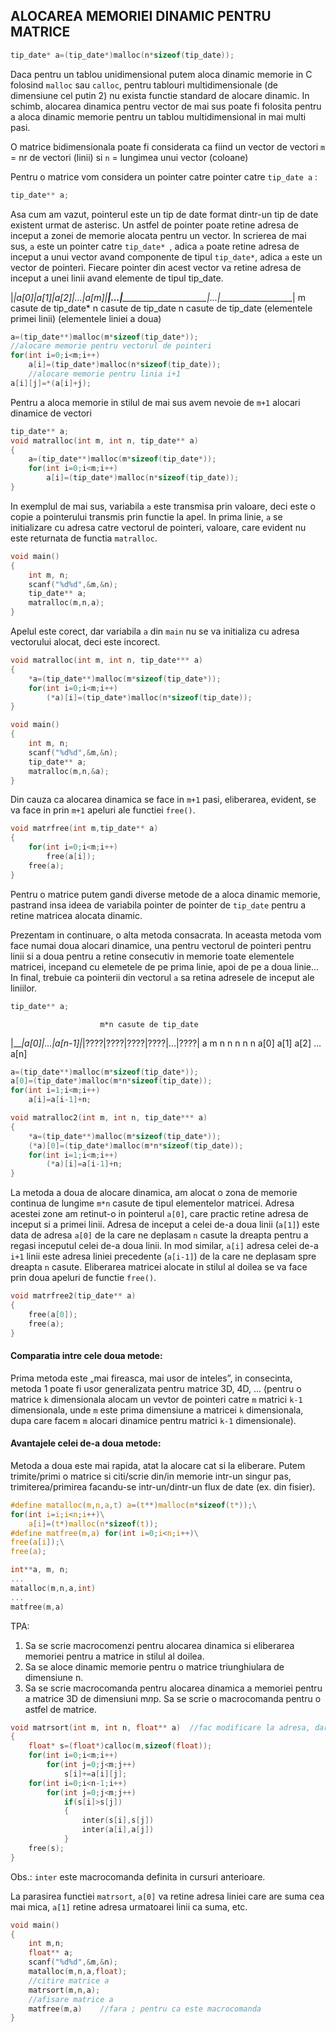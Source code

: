 ## ALOCAREA MEMORIEI DINAMIC PENTRU MATRICE
```c
tip_date* a=(tip_date*)malloc(n*sizeof(tip_date));
```
Daca pentru un tablou unidimensional putem aloca dinamic memorie in C folosind  ```malloc``` sau ```calloc```, pentru tablouri multidimensionale (de dimensiune cel putin 2) nu exista functie standard de alocare dinamic. In schimb, alocarea dinamica pentru vector de mai sus poate fi folosita pentru a aloca dinamic memorie pentru un tablou multidimensional in mai multi pasi. 

O matrice bidimensionala poate fi considerata ca fiind un vector de vectori ```m``` = nr de vectori (linii) si ```n``` = lungimea unui vector (coloane)

Pentru o matrice vom considera un pointer catre pointer catre ```tip_date a``` :
```c
tip_date** a;
```
Asa cum am vazut, pointerul este un tip de date format dintr-un tip de date existent urmat de asterisc. Un astfel de pointer poate retine adresa de inceput a zonei de memorie alocata pentru un vector. In scrierea de mai sus, ```a``` este un pointer catre ```tip_date* ```, adica ```a``` poate retine adresa de inceput a unui vector avand componente de tipul ```tip_date*```, adica ```a``` este un vector de pointeri. Fiecare pointer din acest vector va retine adresa de inceput a unei linii avand elemente de tipul tip_date.

|_|a[0]|a[1]|a[2]|...|a[m]|_____|...|__________________________|...|___________________|
m casute de tip_date*           n casute de tip_date           n casute de tip_date 
                                (elementele primei linii)      (elementele liniei a doua)

```c
a=(tip_date**)malloc(m*sizeof(tip_date*));
//alocare memorie pentru vectorul de pointeri
for(int i=0;i<m;i++)
    a[i]=(tip_date*)malloc(n*sizeof(tip_date));
    //alocare memorie pentru linia i+1
a[i][j]=*(a[i]+j);
```
Pentru a aloca memorie in stilul de mai sus avem nevoie de ```m+1``` alocari dinamice de vectori
```c
tip_date** a;
void matralloc(int m, int n, tip_date** a)
{
    a=(tip_date**)malloc(m*sizeof(tip_date*));
    for(int i=0;i<m;i++)
        a[i]=(tip_date*)malloc(n*sizeof(tip_date));
}
```
In exemplul de mai sus, variabila ```a``` este transmisa prin valoare, deci este o copie a pointerului transmis prin functie la apel. In prima linie, ```a``` se initializare cu adresa catre vectorul de pointeri, valoare, care evident nu este returnata de functia ```matralloc```.
```c
void main()
{
    int m, n;
    scanf("%d%d",&m,&n);
    tip_date** a;
    matralloc(m,n,a);
}
```
Apelul este corect, dar variabila ```a``` din ```main``` nu se va initializa cu adresa vectorului alocat, deci este incorect. 
```c
void matralloc(int m, int n, tip_date*** a)
{
    *a=(tip_date**)malloc(m*sizeof(tip_date*));
    for(int i=0;i<m;i++)
        (*a)[i]=(tip_date*)malloc(n*sizeof(tip_date));
}

void main()
{
    int m, n;
    scanf("%d%d",&m,&n);
    tip_date** a;
    matralloc(m,n,&a);
}
```
Din cauza ca alocarea dinamica se face in ```m+1``` pasi, eliberarea, evident, se va face in prin ```m+1``` apeluri ale functiei ```free()```.
```c
void matrfree(int m,tip_date** a)
{
    for(int i=0;i<m;i++)
        free(a[i]);
    free(a);
}
```
Pentru o matrice putem gandi diverse metode de a aloca dinamic memorie, pastrand insa ideea de variabila pointer de pointer de ```tip_date``` pentru a retine matricea alocata dinamic. 

Prezentam in continuare, o alta metoda consacrata. In aceasta metoda vom face numai doua alocari dinamice, una pentru vectorul de pointeri pentru linii si a doua pentru a retine consecutiv in memorie toate elementele matricei, incepand cu elemetele de pe prima linie, apoi de pe a doua linie... In final, trebuie ca pointerii din vectorul ```a``` sa retina adresele de inceput ale liniilor.
```c
tip_date** a;
```

                        m*n casute de tip_date
|___|a[0]|...|a[n-1]|_|????|????|????|????|...|????|
    a     m             n    n    n    n        n
                       a[0] a[1] a[2] ...      a[n]
```c
a=(tip_date**)malloc(m*sizeof(tip_date*));
a[0]=(tip_date*)malloc(m*n*sizeof(tip_date));
for(int i=1;i<m;i++)
    a[i]=a[i-1]+n;

void matralloc2(int m, int n, tip_date*** a)
{
    *a=(tip_date**)malloc(m*sizeof(tip_date*));
    (*a)[0]=(tip_date*)malloc(m*n*sizeof(tip_date));
    for(int i=1;i<m;i++)
        (*a)[i]=a[i-1]+n;
}
```
La metoda a doua de alocare dinamica, am alocat o zona de memorie continua de lungime ```m*n``` casute de tipul elementelor matricei. Adresa acestei zone am retinut-o in pointerul ```a[0]```, care practic retine adresa de inceput si a primei linii. Adresa de inceput a celei de-a doua linii (```a[1]```) este data de adresa ```a[0]``` de la care ne deplasam ```n``` casute la dreapta pentru a regasi inceputul celei de-a doua linii. In mod similar, ```a[i]``` adresa celei de-a ```i+1``` linii este adresa liniei precedente (```a[i-1]```) de la care ne deplasam spre dreapta ```n``` casute. Eliberarea matricei alocate in stilul al doilea se va face prin doua apeluri de functie ```free()```.
```c
void matrfree2(tip_date** a)
{
    free(a[0]);
    free(a);
}
```
#### Comparatia intre cele doua metode:
Prima metoda este „mai fireasca, mai usor de inteles”, in consecinta, metoda 1 poate fi usor generalizata pentru matrice 3D, 4D, ... (pentru o matrice ```k``` dimensionala alocam un vevtor de pointeri catre ```m``` matrici ```k-1``` dimensionala, unde ```m``` este prima dimensiune a matricei ```k``` dimensionala, dupa care facem ```m``` alocari dinamice pentru matrici ```k-1``` dimensionale).
#### Avantajele celei de-a doua metode: 
Metoda a doua este mai rapida, atat la alocare cat si la eliberare. Putem trimite/primi o matrice si citi/scrie din/in memorie intr-un singur pas, trimiterea/primirea facandu-se intr-un/dintr-un flux de date (ex. din fisier).
```c
#define matalloc(m,n,a,t) a=(t**)malloc(m*sizeof(t*));\
for(int i=i;i<n;i++)\
    a[i]=(t*)malloc(n*sizeof(t));
#define matfree(m,a) for(int i=0;i<n;i++)\
free(a[i]);\
free(a);

int**a, m, n;
...
matalloc(m,n,a,int)
...
matfree(m,a)
```

TPA:
1. Sa se scrie macrocomenzi pentru alocarea dinamica si eliberarea memoriei pentru a matrice in stilul al doilea.
2. Sa se aloce dinamic memorie pentru o matrice triunghiulara de dimensiune n.
3. Sa se scrie macrocomanda pentru alocarea dinamica a memoriei pentru a matrice 3D de dimensiuni m*n*p. Sa se scrie
o  macrocomanda pentru o astfel de matrice.

```c
void matrsort(int m, int n, float** a)  //fac modificare la adresa, dar nu modific adresa
{
    float* s=(float*)calloc(m,sizeof(float));
    for(int i=0;i<m;i++)
        for(int j=0;j<m;j++)
            s[i]+=a[i][j];
    for(int i=0;i<n-1;i++)
        for(int j=0;j<m;j++)
            if(s[i]>s[j])
            {
                inter(s[i],s[j])
                inter(a[i],a[j])
            }
    free(s);
}
```
Obs.: ```inter``` este macrocomanda definita in cursuri anterioare.

La parasirea functiei ```matrsort```, ```a[0]``` va retine adresa liniei care are suma cea mai mica, ```a[1]``` retine adresa urmatoarei linii ca suma, etc.
```c
void main()
{
    int m,n;
    float** a;
    scanf("%d%d",&m,&n);
    matalloc(m,n,a,float);
    //citire matrice a
    matrsort(m,n,a);
    //afisare matrice a
    matfree(m,a)    //fara ; pentru ca este macrocomanda
}
```